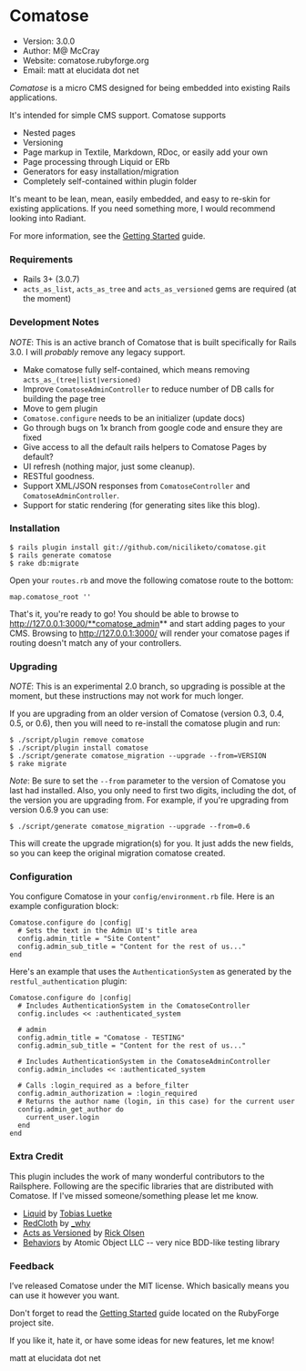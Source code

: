 
# Comatose

* Version: 3.0.0 
* Author:  M@ McCray
* Website: comatose.rubyforge.org
* Email: matt at elucidata dot net


*Comatose* is a micro CMS designed for being embedded into existing Rails 
applications.

It's intended for simple CMS support. Comatose supports 

 * Nested pages
 * Versioning
 * Page markup in Textile, Markdown, RDoc, or easily add your own 
 * Page processing through Liquid or ERb
 * Generators for easy installation/migration
 * Completely self-contained within plugin folder

It's meant to be lean, mean, easily embedded, and easy to re-skin for 
existing applications. If you need something more, I would recommend 
looking into Radiant.

For more information, see the [Getting Started][] guide.

### Requirements

 * Rails 3+ (3.0.7)
 * `acts_as_list`, `acts_as_tree` and `acts_as_versioned` gems are required (at the moment)


### Development Notes

*NOTE*: This is an active branch of Comatose that is built specifically for Rails 3.0.
        I will *probably* remove any legacy support.

 * Make comatose fully self-contained, which means removing `acts_as_(tree|list|versioned)`
 * Improve `ComatoseAdminController` to reduce number of DB calls for building the page tree
 * Move to gem plugin
 * `Comatose.configure` needs to be an initializer (update docs)
 * Go through bugs on 1x branch from google code and ensure they are fixed
 * Give access to all the default rails helpers to Comatose Pages by default?
 * UI refresh (nothing major, just some cleanup).
 * RESTful goodness.
 * Support XML/JSON responses from `ComatoseController` and `ComatoseAdminController`.
 * Support for static rendering (for generating sites like this blog).

### Installation

    $ rails plugin install git://github.com/niciliketo/comatose.git
    $ rails generate comatose
    $ rake db:migrate

Open your `routes.rb` and move the following comatose route to the 
bottom:

    map.comatose_root ''

That's it, you're ready to go! You should be able to browse to 
http://127.0.0.1:3000/**comatose_admin** and start adding pages to your CMS. 
Browsing to http://127.0.0.1:3000/ will render your comatose pages if 
routing doesn't match any of your controllers. 


### Upgrading

*NOTE*: This is an experimental 2.0 branch, so upgrading is possible at
        the moment, but these instructions may not work for much longer.

If you are upgrading from an older version of Comatose (version 0.3, 
0.4, 0.5, or 0.6), then you will need to re-install the comatose 
plugin and run:

    $ ./script/plugin remove comatose
    $ ./script/plugin install comatose
    $ ./script/generate comatose_migration --upgrade --from=VERSION
    $ rake migrate

*Note*: Be sure to set the `--from` parameter to the version of
Comatose you last had installed. Also, you only need to first two digits,
including the dot, of the version you are upgrading from. For example, if
you're upgrading from version 0.6.9 you can use:

    $ ./script/generate comatose_migration --upgrade --from=0.6

This will create the upgrade migration(s) for you. It just adds the new 
fields, so you can keep the original migration comatose created.


### Configuration

You configure Comatose in your `config/environment.rb` file. Here is an example
configuration block:

    Comatose.configure do |config|
      # Sets the text in the Admin UI's title area
      config.admin_title = "Site Content"
      config.admin_sub_title = "Content for the rest of us..."
    end

Here's an example that uses the `AuthenticationSystem` as generated by the
`restful_authentication` plugin:

    Comatose.configure do |config|
      # Includes AuthenticationSystem in the ComatoseController
      config.includes << :authenticated_system

      # admin 
      config.admin_title = "Comatose - TESTING"
      config.admin_sub_title = "Content for the rest of us..."

      # Includes AuthenticationSystem in the ComatoseAdminController
      config.admin_includes << :authenticated_system
  
      # Calls :login_required as a before_filter
      config.admin_authorization = :login_required
      # Returns the author name (login, in this case) for the current user
      config.admin_get_author do
        current_user.login
      end
    end


### Extra Credit

This plugin includes the work of many wonderful contributors to the Railsphere. 
Following are the specific libraries that are distributed with Comatose. If I've 
missed someone/something please let me know.

 * [Liquid][] by [Tobias Luetke][] 
 * [RedCloth][] by [_why][]
 * [Acts as Versioned][]  by [Rick Olsen][]
 * [Behaviors][] by Atomic Object LLC -- very nice BDD-like testing library

### Feedback

I’ve released Comatose under the MIT license. Which basically means you 
can use it however you want.

Don't forget to read the [Getting Started][] guide located on the RubyForge
project site.

If you like it, hate it, or have some ideas for new features, let me know!

matt at elucidata dot net


[Getting Started]: http://comatose.rubyforge.org/getting-started-guide
[Liquid]: http://home.leetsoft.com/liquid
[Tobias Luetke]: http://blog.leetsoft.com
[RedCloth]: http://whytheluckystiff.net/ruby/redcloth
[_why]: http://whytheluckystiff.net
[Acts as Versioned]: http://ar-versioned.rubyforge.org
[Rick Olsen]: http://weblog.techno-weenie.net
[Behaviors]: http://behaviors.rubyforge.org
